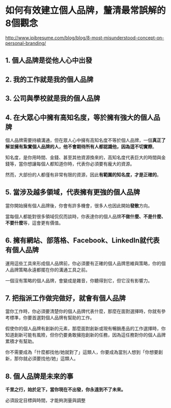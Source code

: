 
# 如何有效建立個人品牌，釐清最常誤解的8個觀念

<http://www.ipibresume.com/blog/blog/8-most-misunderstood-concept-on-personal-branding/>

## 1. 個人品牌是從他人心中出發

## 2. 我的工作就是我的個人品牌

## 3. 公司與學校就是我的個人品牌

## 4. 在大眾心中擁有高知名度，等於擁有強大的個人品牌

個人品牌需要持續溝通，但在眾人心中擁有高知名度不等於個人品牌，一個**真正了解並擁有紮實個人品牌的人，他不會期待所有人都認識他，因為這不切實際**。

知名度，是你用時間、金錢、甚至其他資源換來的，高知名度代表巨大的時間與金錢等，當你想讓每個人都知道你時，代表你必須要有龐大的資源。

然而，大部份的人都僅有非常有限的資源，因此**有範圍的知名度，才是正確的**。

## 5. 當涉及越多領域，代表擁有更強的個人品牌

當你開始擁有個人品牌後，你會有許多機會，很多人也因此開始**發散**方向。

當每個人都能對很多領域侃侃而談時，你表達你的個人品牌**不做什麼、不是什麼、不要什麼**等，這會更有價值。

## 6. 擁有網站、部落格、Facebook、LinkedIn就代表有個人品牌

運用這些工具來形成個人品牌前，你必須要有正確的個人品牌思維與策略，你的個人品牌策略永遠都擺在你的溝通工具之前。

一個沒有策略的個人品牌，會變成是雜音，你聽得到它，但它沒有影響力。

## 7. 把指派工作做完做好，就會有個人品牌

當你工作時，你必須要清楚你的個人品牌代表什麼，那麼在面對選擇時，你就有參考標準，你要首選對個人品牌有幫助的工作。

假使你的個人品牌有創新的元素，那麼面對創新或現有暢銷產品的工作選擇時，你知道創新可能有風險，但你仍要勇敢擁抱創新的任務，因為這任務對你的個人品牌累積才有幫助。

你不需要成為「什麼都找他/她就對了」這類人，你要成為當別人想到「你想要創新，那你就必須要找他/她」這類人。

## 8. 個人品牌是未來的事

**千里之行，始於足下，當你現在不出發，你永遠到不了未來。**

必須設定目標與時間，才能夠測量與調整
